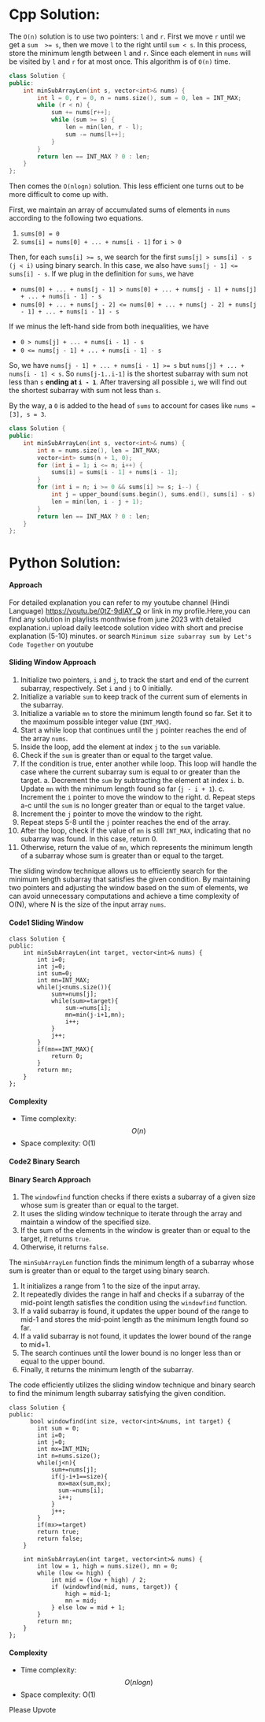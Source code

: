 # Cpp Solution:
The `O(n)` solution is to use two pointers: `l` and `r`. First we move `r` until we get a `sum  >= s`, then we move `l` to the right until `sum < s`. In this process, store the minimum length between `l` and `r`. Since each element in `nums` will be visited by `l` and `r` for at most once. This algorithm is of `O(n)` time.

```cpp
class Solution {
public:
    int minSubArrayLen(int s, vector<int>& nums) {
        int l = 0, r = 0, n = nums.size(), sum = 0, len = INT_MAX;
        while (r < n) {
            sum += nums[r++];
            while (sum >= s) {
                len = min(len, r - l);
                sum -= nums[l++];
            }
        }
        return len == INT_MAX ? 0 : len;
    }
};
```

Then comes the `O(nlogn)` solution. This less efficient one turns out to be more difficult to come up with.

First, we maintain an array of accumulated sums of elements in `nums` according to the following two equations.

1. `sums[0] = 0`
2. `sums[i] = nums[0] + ... + nums[i - 1]` for `i > 0`

Then, for each `sums[i] >= s`, we search for the first `sums[j] > sums[i] - s (j < i)` using binary search. In this case, we also have `sums[j - 1] <= sums[i] - s`. If we plug in the definition for `sums`, we have

* `nums[0] + ... + nums[j - 1] > nums[0] + ... + nums[j - 1] + nums[j] + ... + nums[i - 1] - s`
* `nums[0] + ... + nums[j - 2] <= nums[0] + ... + nums[j - 2] + nums[j - 1] + ... + nums[i - 1] - s`

If we minus the left-hand side from both inequalities, we have

* `0 > nums[j] + ... + nums[i - 1] - s`
* `0 <= nums[j - 1] + ... + nums[i - 1] - s`

So, we have `nums[j - 1] + ... + nums[i - 1] >= s` but `nums[j] + ... + nums[i - 1] < s`. So `nums[j-1..i-1]` is the shortest subarray with sum not less than `s` **ending at `i - 1`**. After traversing all possible `i`, we will find out the shortest subarray with sum not less than `s`.

By the way, a `0` is added to the head of `sums` to account for cases like `nums = [3], s = 3`.

```cpp
class Solution {
public:
    int minSubArrayLen(int s, vector<int>& nums) {
        int n = nums.size(), len = INT_MAX;
        vector<int> sums(n + 1, 0);
        for (int i = 1; i <= n; i++) {
            sums[i] = sums[i - 1] + nums[i - 1];
        }
        for (int i = n; i >= 0 && sums[i] >= s; i--) {
            int j = upper_bound(sums.begin(), sums.end(), sums[i] - s) - sums.begin();
            len = min(len, i - j + 1);
        }
        return len == INT_MAX ? 0 : len;
    }
};
```


# Python Solution:
#### Approach

For detailed explanation you can refer to my youtube channel (Hindi Language)
https://youtu.be/0tZ-9dIAY_Q
 or link in my profile.Here,you can find any solution in playlists monthwise from june 2023 with detailed explanation.i upload daily leetcode solution video with short and precise explanation (5-10) minutes.
or
search `Minimum size subarray sum by Let's Code Together` on youtube

#### Sliding Window Approach

1. Initialize two pointers, `i` and `j`, to track the start and end of the current subarray, respectively. Set `i` and `j` to 0 initially.
2. Initialize a variable `sum` to keep track of the current sum of elements in the subarray.
3. Initialize a variable `mn` to store the minimum length found so far. Set it to the maximum possible integer value (`INT_MAX`).
4. Start a while loop that continues until the `j` pointer reaches the end of the array `nums`.
5. Inside the loop, add the element at index `j` to the `sum` variable.
6. Check if the `sum` is greater than or equal to the target value.
7. If the condition is true, enter another while loop. This loop will handle the case where the current subarray sum is equal to or greater than the target.
   a. Decrement the `sum` by subtracting the element at index `i`.
   b. Update `mn` with the minimum length found so far (`j - i + 1`).
   c. Increment the `i` pointer to move the window to the right.
   d. Repeat steps a-c until the `sum` is no longer greater than or equal to the target value.
8. Increment the `j` pointer to move the window to the right.
9. Repeat steps 5-8 until the `j` pointer reaches the end of the array.
10. After the loop, check if the value of `mn` is still `INT_MAX`, indicating that no subarray was found. In this case, return 0.
11. Otherwise, return the value of `mn`, which represents the minimum length of a subarray whose sum is greater than or equal to the target.

The sliding window technique allows us to efficiently search for the minimum length subarray that satisfies the given condition. By maintaining two pointers and adjusting the window based on the sum of elements, we can avoid unnecessary computations and achieve a time complexity of O(N), where N is the size of the input array `nums`.

#### Code1 Sliding Window
```
class Solution {
public:
    int minSubArrayLen(int target, vector<int>& nums) {
        int i=0;
        int j=0;
        int sum=0;
        int mn=INT_MAX;
        while(j<nums.size()){
            sum+=nums[j];
            while(sum>=target){
                sum-=nums[i];
                mn=min(j-i+1,mn);
                i++;
            }
            j++;
        }
        if(mn==INT_MAX){
            return 0;
        }
        return mn;
    }
};
```
#### Complexity
- Time complexity: $$O(n)$$  
- Space complexity: O(1)
#### Code2 Binary Search

#### Binary Search Approach

1. The `windowfind` function checks if there exists a subarray of a given size whose sum is greater than or equal to the target.
2. It uses the sliding window technique to iterate through the array and maintain a window of the specified size.
3. If the sum of the elements in the window is greater than or equal to the target, it returns `true`.
4. Otherwise, it returns `false`.

The `minSubArrayLen` function finds the minimum length of a subarray whose sum is greater than or equal to the target using binary search.
1. It initializes a range from 1 to the size of the input array.
2. It repeatedly divides the range in half and checks if a subarray of the mid-point length satisfies the condition using the `windowfind` function.
3. If a valid subarray is found, it updates the upper bound of the range to mid-1 and stores the mid-point length as the minimum length found so far.
4. If a valid subarray is not found, it updates the lower bound of the range to mid+1.
5. The search continues until the lower bound is no longer less than or equal to the upper bound.
6. Finally, it returns the minimum length of the subarray.

The code efficiently utilizes the sliding window technique and binary search to find the minimum length subarray satisfying the given condition.
```
class Solution {
public:
      bool windowfind(int size, vector<int>&nums, int target) {
        int sum = 0;
        int i=0;
        int j=0;
        int mx=INT_MIN;
        int n=nums.size();
        while(j<n){
            sum+=nums[j];
            if(j-i+1==size){
              mx=max(sum,mx);
              sum-=nums[i];
              i++;
            }
            j++;
        }
        if(mx>=target)
        return true;
        return false;
    }

    int minSubArrayLen(int target, vector<int>& nums) {
        int low = 1, high = nums.size(), mn = 0;
        while (low <= high) {
            int mid = (low + high) / 2;
            if (windowfind(mid, nums, target)) {
                high = mid-1;
                mn = mid;
            } else low = mid + 1;
        }
        return mn;
    }
};
```
#### Complexity
- Time complexity: $$O(n logn)$$ 
- Space complexity: O(1)



Please Upvote 
